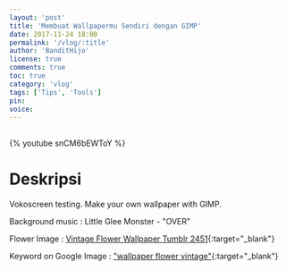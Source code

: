 ```yaml
---
layout: 'post'
title: 'Membuat Wallpapermu Sendiri dengan GIMP'
date: 2017-11-24 18:00
permalink: '/vlog/:title'
author: 'BanditHijo'
license: true
comments: true
toc: true
category: 'vlog'
tags: ['Tips', 'Tools']
pin:
voice:
---
```


<div style="margin-top:30px;"></div>

{% youtube snCM6bEWToY %}

# Deskripsi

Vokoscreen testing.
Make your own wallpaper with GIMP.

Background music :
Little Glee Monster - "OVER"

Flower Image :
[Vintage Flower Wallpaper Tumblr 2451](https://goo.gl/MXbcx5){:target="_blank"}

Keyword on Google Image :
["wallpaper flower vintage"](https://goo.gl/PTJBhF){:target="_blank"}

